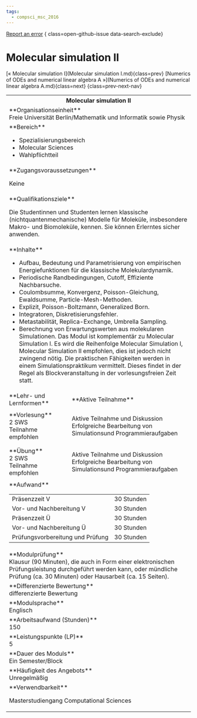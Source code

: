 ```yaml
---
tags:
  - compsci_msc_2016
---
```

[Report an error](https://github.com/SGSSGene/FUB-SUP/issues/new?title=Error%20in%20%22Molecular%20simulation%20II%22&body=There%20seems%20to%20be%20an%20error%20in%20module%20%22Molecular%20simulation%20II%22%2E%0A%0A%3CDescribe%20here%20a%20slightly%20more%20detailed%20description%20of%20what%20is%20wrong%3E&labels=bug)
{ class=open-github-issue data-search-exclude}

# Molecular simulation II

[« Molecular simulation I](Molecular simulation I.md){class=prev}
[Numerics of ODEs and numerical linear algebra A »](Numerics of ODEs and numerical linear algebra A.md){class=next}
{class=prev-next-nav}

<table markdown id="moduledesc">
<tr markdown class="moduledesc_head"><th colspan="2">Molecular simulation II </th></tr>
<tr markdown><td colspan="2">**Organisationseinheit**   <br>Freie Universität Berlin/Mathematik und Informatik sowie Physik</td></tr>

<tr markdown><td colspan="2">**Bereich**<br>


- Spezialisierungsbereich
- Molecular Sciences
- Wahlpflichtteil

</td></tr>

<tr markdown><td colspan="2">**Zugangsvoraussetzungen** <br>

Keine


</td></tr>
<tr markdown><td colspan="2">**Qualifikationsziele**    <br>

Die Studentinnen und Studenten lernen klassische (nichtquantenmechanische)
Modelle für Moleküle, insbesondere Makro- und Biomoleküle, kennen. Sie
können Erlerntes sicher anwenden.


</td></tr>
<tr markdown><td colspan="2">**Inhalte**                <br>


- Aufbau, Bedeutung und Parametrisierung von empirischen Energiefunktionen
  für die klassische Molekulardynamik.
- Periodische Randbedingungen, Cutoff, Effiziente Nachbarsuche.
- Coulombsumme, Konvergenz, Poisson-Gleichung, Ewaldsumme,
  Particle-Mesh-Methoden.
- Explizit, Poisson-Boltzmann, Generalized Born.
- Integratoren, Diskretisierungsfehler.
- Metastabilität, Replica-Exchange, Umbrella Sampling.
- Berechnung von Erwartungswerten aus molekularen Simulationen. Das Modul
  ist komplementär zu Molecular Simulation I. Es wird die Reihenfolge
  Molecular Simulation I, Molecular Simulation II empfohlen, dies ist jedoch
  nicht zwingend nötig. Die praktischen Fähigkeiten werden in einem
  Simulationspraktikum vermittelt. Dieses findet in der Regel als
  Blockveranstaltung in der vorlesungsfreien Zeit statt.


</td></tr>

<tr markdown><td>**Lehr- und Lernformen**</td><td>**Aktive Teilnahme**</td></tr>
<tr markdown><td> **Vorlesung** <br>2 SWS <br> Teilnahme empfohlen</td><td>

Aktive Teilnahme und Diskussion
Erfolgreiche Bearbeitung von Simulationsund Programmieraufgaben
</td></tr>
<tr markdown><td> **Übung** <br>2 SWS <br> Teilnahme empfohlen</td><td>

Aktive Teilnahme und Diskussion
Erfolgreiche Bearbeitung von Simulationsund Programmieraufgaben
</td></tr>
<tr markdown><td colspan="2">**Aufwand**                <br>
<table class="aufwand_table">
<tr><td>Präsenzzeit V</td><td>30 Stunden</td></tr>
<tr><td>Vor- und Nachbereitung V</td><td>30 Stunden</td></tr>
<tr><td>Präsenzzeit Ü</td><td>30 Stunden</td></tr>
<tr><td>Vor- und Nachbereitung Ü</td><td>30 Stunden</td></tr>
<tr><td>Prüfungsvorbereitung und Prüfung</td><td>30 Stunden</td></tr>
</table>

</td></tr>
<tr markdown><td colspan="2">**Modulprüfung**             <br>Klausur (90 Minuten), die auch in Form einer elektronischen Prüfungsleistung
durchgeführt werden kann, oder mündliche Prüfung (ca. 30 Minuten) oder
Hausarbeit (ca. 15 Seiten).


</td></tr>
<tr markdown><td colspan="2">**Differenzierte Bewertung** <br>differenzierte Bewertung

</td></tr>
<tr markdown><td colspan="2">**Modulsprache**             <br>Englisch</td></tr>
<tr markdown><td colspan="2">**Arbeitsaufwand (Stunden)** <br>150</td></tr>
<tr markdown><td colspan="2">**Leistungspunkte (LP)**     <br>5</td></tr>
<tr markdown><td colspan="2">**Dauer des Moduls**         <br>Ein Semester/Block</td></tr>
<tr markdown><td colspan="2">**Häufigkeit des Angebots**  <br>Unregelmäßig</td></tr>
<tr markdown><td colspan="2">**Verwendbarkeit**           <br>

Masterstudiengang Computational Sciences


</td></tr>


</table>
